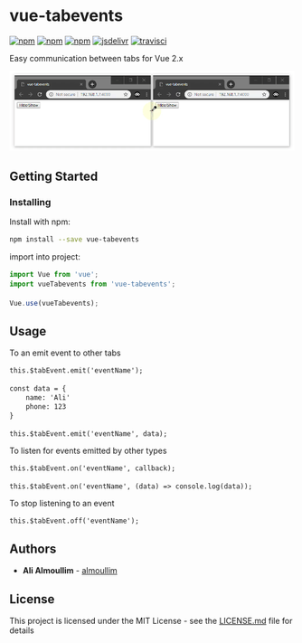 # vue-tabevents

[![npm](https://img.shields.io/npm/dm/vue-tabevents.svg?style=flat-square)](https://www.npmjs.com/package/vue-tabevents)
[![npm](https://img.shields.io/github/package-json/v/almoullim/vue-tabevents.svg?style=flat-square)](https://github.com/almoullim/vue-tabevents/releases)
[![npm](https://img.shields.io/github/license/almoullim/vue-tabevents.svg?style=flat-square)](https://github.com/almoullim/vue-tabevents/blob/master/LICENSE)
[![jsdelivr](https://data.jsdelivr.com/v1/package/npm/vue-tabevents/badge)](https://www.jsdelivr.com/package/npm/vue-tabevents)
[![travisci](https://img.shields.io/travis/Almoullim/vue-tabevents/master.svg?style=flat-square)](https://travis-ci.org/Almoullim/vue-tabevents)

Easy communication between tabs for Vue 2.x

![Basic Screenshot](README/images/demo.gif)

## Getting Started

### Installing

Install with npm:

```bash
npm install --save vue-tabevents
```

import into project:

```js
import Vue from 'vue';
import vueTabevents from 'vue-tabevents';

Vue.use(vueTabevents);
```

## Usage

To an emit event to other tabs

```
this.$tabEvent.emit('eventName');

const data = {
	name: 'Ali'
	phone: 123
}

this.$tabEvent.emit('eventName', data);
```

To listen for events emitted by other types

```
this.$tabEvent.on('eventName', callback);

this.$tabEvent.on('eventName', (data) => console.log(data));
```

To stop listening to an event

```
this.$tabEvent.off('eventName');
```

## Authors

-   **Ali Almoullim** - [almoullim](https://github.com/almoullim)

## License

This project is licensed under the MIT License - see the [LICENSE.md](LICENSE) file for details
